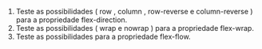 1. Teste as possibilidades ( row , column , row-reverse e column-reverse ) para a propriedade flex-direction.
2. Teste as possibilidades ( wrap e nowrap ) para a propriedade flex-wrap.
3. Teste as possibilidades para a propriedade flex-flow.